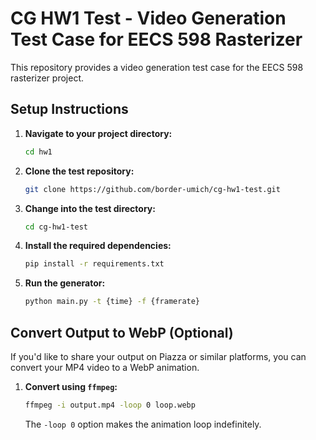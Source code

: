 # CG HW1 Test - Video Generation Test Case for EECS 598 Rasterizer

This repository provides a video generation test case for the EECS 598 rasterizer project.

## Setup Instructions

1. **Navigate to your project directory:**

   ```bash
   cd hw1
   ```

2. **Clone the test repository:**

   ```bash
   git clone https://github.com/border-umich/cg-hw1-test.git
   ```

3. **Change into the test directory:**

   ```bash
   cd cg-hw1-test
   ```

4. **Install the required dependencies:**

   ```bash
   pip install -r requirements.txt
   ```

5. **Run the generator:**

   ```bash
   python main.py -t {time} -f {framerate}
   ```

## Convert Output to WebP (Optional)

If you'd like to share your output on Piazza or similar platforms, you can convert your MP4 video to a WebP animation.

1. **Convert using `ffmpeg`:**

   ```bash
   ffmpeg -i output.mp4 -loop 0 loop.webp
   ```

   The `-loop 0` option makes the animation loop indefinitely.
